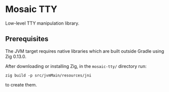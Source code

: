 # Mosaic TTY

Low-level TTY manipulation library.


## Prerequisites

The JVM target requires native libraries which are built outside Gradle using Zig 0.13.0.

After downloading or installing Zig, in the `mosaic-tty/` directory run:
```
zig build -p src/jvmMain/resources/jni
```
to create them.

